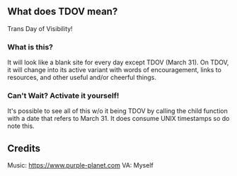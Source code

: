 ## What does TDOV mean?
Trans Day of Visibility!

### What is this?
It will look like a blank site for every day except TDOV (March 31). On TDOV, it will change into its active variant with words of encouragement, links to resources, and other useful and/or cheerful things.

### Can't Wait? Activate it yourself!
It's possible to see all of this w/o it being TDOV by calling the child function with a date that refers to March 31. It does consume UNIX timestamps so do note this.

## Credits
Music: https://www.purple-planet.com
VA: Myself
